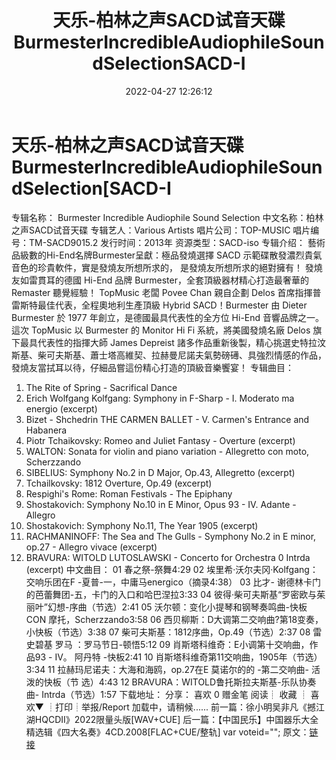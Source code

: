 ﻿---
title: 天乐-柏林之声SACD试音天碟BurmesterIncredibleAudiophileSoundSelectionSACD-I
date: 2022-04-27 12:26:12
categories: 试音碟、非卖品、发烧碟
tags: 纯音乐
---
# 天乐-柏林之声SACD试音天碟BurmesterIncredibleAudiophileSoundSelection[SACD-I

专辑名称： Burmester Incredible Audiophile Sound Selection
中文名称：柏林之声SACD试音天碟
专辑艺人：Various Artists
唱片公司：TOP-MUSIC
唱片编号：TM-SACD9015.2
发行时间：2013年
资源类型：SACD-iso
专辑介绍：
藝術品級數的Hi-End名牌Burmester呈獻：極品發燒選擇 SACD
示範碟散發濃烈貴氣音色的珍貴軟件，實是發燒友所想所求的，
是發燒友所想所求的絕對擁有！
發燒友如雷貫耳的德國 Hi-End 品牌 Burmester，全套頂級器材精心打造最奢華的 Remaster
聽覺經驗！
TopMusic 老闆 Povee Chan 親自企劃 Delos 首席指揮普雷斯特最佳代表，全程奧地利生產頂級 Hybrid
SACD！Burmester
由 Dieter Burmester 於 1977
年創立，是德國最具代表性的全方位
Hi-End 音響品牌之一。這次 TopMusic 以 Burmester 的 Monitor Hi Fi 系統，將美國發燒名廠
Delos 旗下最具代表性的指揮大師 James Depreist
諸多作品重新後製，精心挑選史特拉汶斯基、柴可夫斯基、蕭士塔高維契、拉赫曼尼諾夫氣勢磅礡、具強烈情感的作品，發燒友當拭耳以待，仔細品嘗這份精心打造的頂級音樂饗宴！
专辑曲目：
01. The Rite of Spring - Sacrifical Dance
02. Erich Wolfgang Kolfgang: Symphony in F-Sharp - I. Moderato ma
energio (excerpt)
03. Bizet - Shchedrin THE CARMEN BALLET - V. Carmen's Entrance and
Habanera
04. Piotr Tchaikovsky: Romeo and Juliet Fantasy - Overture
(excerpt)
05. WALTON: Sonata for violin and piano variation - Allegretto con
moto, Scherzzando
06. SIBELIUS: Symphony No.2 in D Major, Op.43, Allegretto
(excerpt)
07. Tchailkovsky: 1812 Overture, Op.49 (excerpt)
08. Respighi's Rome: Roman Festivals - The Epiphany
09. Shostakovich: Symphony No.10 in E Minor, Opus 93 - IV. Adante -
Allegro
10. Shostakovich: Symphony No.11, The Year 1905 (excerpt)
11. RACHMANINOFF: The Sea and The Gulls - Symphony No.2 in E minor,
op.27 - Allegro vivace (excerpt)
12. BRAVURA: WITOLD LUTOSLAWSKI - Concerto for Orchestra 0 Intrda
(excerpt)
中文曲目：
01 春之祭-祭舞4:29
02 埃里希·沃尔夫冈·Kolfgang：交响乐团在F
-夏普-一，中庸马energico（摘录4:38）
03 比才- 谢德林卡门的芭蕾舞团-五，卡门的入口和哈巴涅拉3:33
04 彼得·柴可夫斯基“罗密欧与茱丽叶”幻想-序曲（节选）2:41
05 沃尔顿：变化小提琴和钢琴奏鸣曲-快板CON
摩托，Scherzzando3:58
06 西贝柳斯：D大调第二交响曲?第18变奏，小快板（节选）3:38
07 柴可夫斯基：1812序曲，Op.49（节选）2:37
08 雷史碧基 罗马 ：罗马节日-顿悟5:12
09 肖斯塔科维奇：E小调第十交响曲，作品93 - IV。 阿丹特
-快板2:41
10 肖斯塔科维奇第11交响曲，1905年（节选）3:34
11 拉赫玛尼诺夫：大海和海鸥，op.27在E 莫诺尔的的 -第二交响曲-
活泼的快板（节
选）4:43
12 BRAVURA：WITOLD鲁托斯拉夫斯基-乐队协奏曲-
Intrda（节选）1:57
下载地址：
分享：
喜欢
0
赠金笔
阅读┊
收藏
┊
喜欢▼
┊打印┊举报/Report
加载中，请稍候......
前一篇：徐小明吴非凡《撼江湖HQCDII》2022限量头版[WAV+CUE]
后一篇：【中国民乐】中国器乐大全精选辑《四大名奏》4CD.2008[FLAC+CUE/整轨]
var voteid="";
原文：[链接](https://blog.sina.com.cn/s/blog_1647c7e7601030wwa.html)